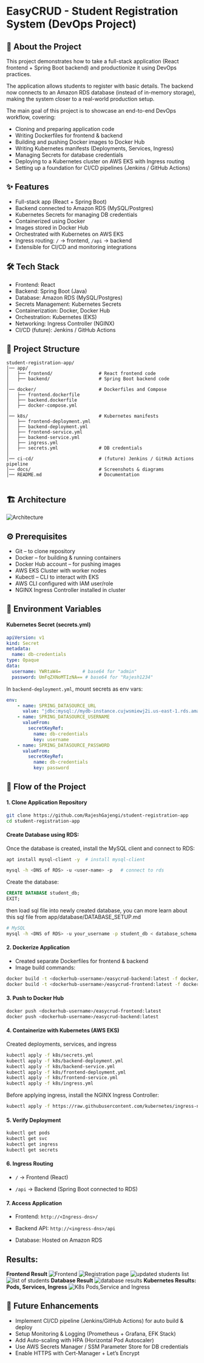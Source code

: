 # EasyCRUD - Student Registration System (DevOps Project)

## 📖 About the Project

This project demonstrates how to take a full-stack application (React frontend + Spring Boot backend) and productionize it using DevOps practices.

The application allows students to register with basic details. The backend now connects to an Amazon RDS database (instead of in-memory storage), making the system closer to a real-world production setup.

The main goal of this project is to showcase an end-to-end DevOps workflow, covering:

- Cloning and preparing application code
- Writing Dockerfiles for frontend & backend
- Building and pushing Docker images to Docker Hub
- Writing Kubernetes manifests (Deployments, Services, Ingress)
- Managing Secrets for database credentials
- Deploying to a Kubernetes cluster on AWS EKS with Ingress routing
- Setting up a foundation for CI/CD pipelines (Jenkins / GitHub Actions)

## ✨ Features

- Full-stack app (React + Spring Boot)
- Backend connected to Amazon RDS (MySQL/Postgres)
- Kubernetes Secrets for managing DB credentials
- Containerized using Docker
- Images stored in Docker Hub
- Orchestrated with Kubernetes on AWS EKS
- Ingress routing: `/` → frontend, `/api` → backend
- Extensible for CI/CD and monitoring integrations

## 🛠️ Tech Stack

- Frontend: React
- Backend: Spring Boot (Java)
- Database: Amazon RDS (MySQL/Postgres)
- Secrets Management: Kubernetes Secrets
- Containerization: Docker, Docker Hub
- Orchestration: Kubernetes (EKS)
- Networking: Ingress Controller (NGINX)
- CI/CD (future): Jenkins / GitHub Actions

## 📂 Project Structure
```
student-registration-app/
│── app/
│   ├── frontend/                 # React frontend code
│   ├── backend/                  # Spring Boot backend code
│
│── docker/                       # Dockerfiles and Compose
│   ├── frontend.dockerfile
│   ├── backend.dockerfile
│   ├── docker-compose.yml
│
│── k8s/                          # Kubernetes manifests
│   ├── frontend-deployment.yml
│   ├── backend-deployment.yml
│   ├── frontend-service.yml
│   ├── backend-service.yml
│   ├── ingress.yml
│   ├── secrets.yml               # DB credentials
│
│── ci-cd/                        # (future) Jenkins / GitHub Actions pipeline
│── docs/                         # Screenshots & diagrams
│── README.md                     # Documentation


```
<!-- │── .env.example                  # Example environment variables -->

## 🏗️ Architecture

![Architecture](docs/architecture.png)

## ⚙️ Prerequisites

- Git – to clone repository
- Docker – for building & running containers
- Docker Hub account – for pushing images
- AWS EKS Cluster with worker nodes
- Kubectl – CLI to interact with EKS
- AWS CLI configured with IAM user/role
- NGINX Ingress Controller installed in cluster

## 🔑 Environment Variables
#### Kubernetes Secret (secrets.yml)
```yml
apiVersion: v1
kind: Secret
metadata:
  name: db-credentials
type: Opaque
data:
  username: YWRtaW4=        # base64 for "admin"
  password: UmFqZXNoMTIzNA== # base64 for "Rajesh1234"
```
In `backend-deployment.yml`, mount secrets as env vars:

```yaml
env:
    - name: SPRING_DATASOURCE_URL
      value: "jdbc:mysql://mydb-instance.cujwsmiewj2i.us-east-1.rds.amazonaws.com:3306/student_db"
    - name: SPRING_DATASOURCE_USERNAME
      valueFrom:
        secretKeyRef:
          name: db-credentials
          key: username
    - name: SPRING_DATASOURCE_PASSWORD
      valueFrom:
        secretKeyRef:
          name: db-credentials
          key: password
```


## 🔄 Flow of the Project
#### 1. Clone Application Repository

```bash
git clone https://github.com/RajeshGajengi/student-registration-app
cd student-registration-app
```
####  Create Database using RDS:
Once the database is created, install the MySQL client and connect to RDS:
```bash
apt install mysql-client -y  # install mysql-client

mysql -h <DNS of RDS> -u <user-name> -p   # connect to rds
```
Create the database:
```sql
CREATE DATABASE student_db;
EXIT;
```
then load sql file into newly created database, you can more learn about this sql file from app/database/DATABASE_SETUP.md
```bash
# MySQL
mysql -h <DNS of RDS> -u your_username -p student_db < database_schema.sql
```


#### 2. Dockerize Application

- Created separate Dockerfiles for frontend & backend
- Image build commands:
```bash
docker build -t <dockerhub-username>/easycrud-backend:latest -f docker/backend.dockerfile ./app/backend
docker build -t <dockerhub-username>/easycrud-frontend:latest -f docker/frontend.dockerfile ./app/frontend
```

#### 3. Push to Docker Hub
```bash
docker push <dockerhub-username>/easycrud-frontend:latest
docker push <dockerhub-username>/easycrud-backend:latest
```

#### 4. Containerize with Kubernetes (AWS EKS)

Created deployments, services, and ingress
```bash
kubectl apply -f k8s/secrets.yml
kubectl apply -f k8s/backend-deployment.yml
kubectl apply -f k8s/backend-service.yml
kubectl apply -f k8s/frontend-deployment.yml
kubectl apply -f k8s/frontend-service.yml
kubectl apply -f k8s/ingress.yml

```
Before applying ingress, install the NGINX Ingress Controller:
```bash
kubectl apply -f https://raw.githubusercontent.com/kubernetes/ingress-nginx/main/deploy/static/provider/cloud/deploy.yaml
```
#### 5. Verify Deployment
```bash
kubectl get pods
kubectl get svc
kubectl get ingress
kubectl get secrets
```

#### 6. Ingress Routing

- `/` → Frontend (React)

- `/api` → Backend (Spring Boot connected to RDS)

#### 7. Access Application

- Frontend: `http://<Ingress-dns>/`

- Backend API: `http://<ingress-dns>/api`
- Database: Hosted on Amazon RDS

## Results:
**Frontend Result**
![Frontend](docs/frontend_page.png)
![Registration page](docs/registration_page.png)
![updated students list](docs/frontend_with_new_user.png)
![list of students](docs/list_of_students.png)
**Database Result**
![database results](docs/database_results.png)
**Kubernetes Results: Pods, Services, Ingress**
![K8s Pods,Service and Ingress](docs/k8s_objects.png)


## 🚀 Future Enhancements

- Implement CI/CD pipeline (Jenkins/GitHub Actions) for auto build & deploy
- Setup Monitoring & Logging (Prometheus + Grafana, EFK Stack)
- Add Auto-scaling with HPA (Horizontal Pod Autoscaler)
- Use AWS Secrets Manager / SSM Parameter Store for DB credentials
- Enable HTTPS with Cert-Manager + Let’s Encrypt